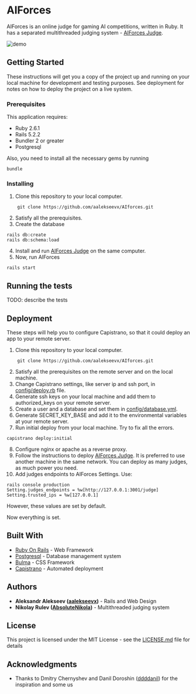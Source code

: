 # AIForces

AIForces is an online judge for gaming AI competitions, written in Ruby.
It has a separated multithreaded judging system - [AIForces Judge](http://github.com/AbsoluteNikola/AIforcesJudge).

![demo](https://i.ibb.co/1qnqY3w/demo.gif)
## Getting Started

These instructions will get you a copy of the project up and running on your local machine for development and testing purposes. See deployment for notes on how to deploy the project on a live system.

### Prerequisites

This application requires:
* Ruby 2.6.1
* Rails 5.2.2
* Bundler 2 or greater
* Postgresql

Also, you need to install all the necessary gems by running
```
bundle
```

### Installing

1) Clone this repository to your local computer.
```
    git clone https://github.com/aalekseevx/AIforces.git
```
2) Satisfy all the prerequisites.
3) Create the database
```
rails db:create
rails db:schema:load
```
4) Install and run [AIForces Judge](http://github.com/AbsoluteNikola/AIforcesJudge) on the same computer.
5) Now, run AIForces
```
rails start
```

## Running the tests

TODO: describe the tests

## Deployment

These steps will help you to configure Capistrano, so that it could deploy an app to your remote server.
1) Clone this repository to your local computer.
```
    git clone https://github.com/aalekseevx/AIforces.git
```
2) Satisfy all the prerequisites on the remote server and on the local machine.
3) Change Capistrano settings, like server ip and ssh port, in [config/deploy.rb](config/deploy.rb) file.
4) Generate ssh keys on your local machine and add them to authorized_keys on your remote server.
5) Create a user and a database and set them in [config/database.yml](config/database.yml).
6) Generate SECRET_KEY_BASE and add it to the environmental variables at your remote server.
7) Run initial deploy from your local machine. Try to fix all the errors.
 ```
 capistrano deploy:initial
 ```
8) Configure nginx or apache as a reverse proxy.
9) Follow the instructions to deploy [AIForces Judge](http://github.com/AbsoluteNikola/AIforcesJudge).
It is preferred to use another machine in the same network. You can deploy as many judges, as much power you need.
10) Add judges endpoints to AIForces Settings. Use:
```
rails console production
Setting.judges_endpoints = %w[http://127.0.0.1:3001/judge]
Setting.trusted_ips = %w[127.0.0.1]
```
However, these values are set by default.

Now everything is set.

## Built With

* [Ruby On Rails](https://rubyonrails.org/) - Web Framework
* [Postgresql](https://www.postgresql.org/) - Database management system
* [Bulma](https://bulma.io/) - CSS Framework
* [Capistrano](https://capistranorb.com/) - Automated deployment

## Authors

* **Aleksandr Alekseev ([aalekseevx](https://github.com/aalekseevx))** - Rails and Web Design 
* **Nikolay Rulev ([AbsoluteNikola](https://github.com/AbsoluteNikola))** - Multithreaded judging system

## License

This project is licensed under the MIT License - see the [LICENSE.md](LICENSE.md) file for details

## Acknowledgments

* Thanks to Dmitry Chernyshev and Danil Doroshin ([ddddanil](https://github.com/ddddanil)) for the inspiration and some us